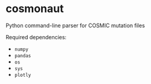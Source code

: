 # cosmonaut
Python command-line parser for COSMIC mutation files

Required dependencies:
- `numpy`
- `pandas`
- `os`
- `sys`
- `plotly`
